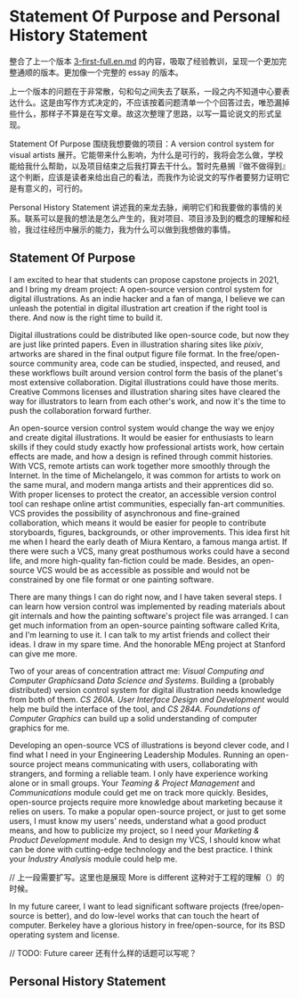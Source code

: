 Statement Of Purpose and Personal History Statement
===================================================

整合了上一个版本 [3-first-full.en.md](3-first-full.en.md) 的内容，吸取了经验教训，呈现一个更加完整通顺的版本。更加像一个完整的 essay 的版本。

上一个版本的问题在于非常散，句和句之间失去了联系，一段之内不知道中心要表达什么。这是由写作方式决定的，不应该按着问题清单一个个回答过去，唯恐漏掉些什么，那样子不算是在写文章。故这次整理了思路，以写一篇论说文的形式呈现。

Statement Of Purpose 围绕我想要做的项目：A version control system for visual artists 展开。它能带来什么影响，为什么是可行的，我将会怎么做，学校能给我什么帮助，以及项目结束之后我打算去干什么。暂时先悬搁『做不做得到』这个判断，应该是读者来给出自己的看法，而我作为论说文的写作者要努力证明它是有意义的，可行的。

Personal History Statement 讲述我的来龙去脉，阐明它们和我要做的事情的关系。联系可以是我的想法是怎么产生的，我对项目、项目涉及到的概念的理解和经验，我过往经历中展示的能力，我为什么可以做到我想做的事情。

## Statement Of Purpose

I am excited to hear that students can propose capstone projects in 2021, and I bring my dream project: A open-source version control system for digital illustrations. As an indie hacker and a fan of manga, I believe we can unleash the potential in digital illustration art creation if the right tool is there. And now is the right time to build it.

Digital illustrations could be distributed like open-source code, but now they are just like printed papers. Even in illustration sharing sites like *pixiv*, artworks are shared in the final output figure file format. In the free/open-source community area, code can be studied, inspected, and reused, and these workflows built around version control form the basis of the planet's most extensive collaboration. Digital illustrations could have those merits. Creative Commons licenses and illustration sharing sites have cleared the way for illustrators to learn from each other's work, and now it's the time to push the collaboration forward further.

An open-source version control system would change the way we enjoy and create digital illustrations. It would be easier for enthusiasts to learn skills if they could study exactly how professional artists work, how certain effects are made, and how a design is refined through commit histories. With VCS, remote artists can work together more smoothly through the Internet. In the time of Michelangelo, it was common for artists to work on the same mural, and modern manga artists and their apprentices did so. With proper licenses to protect the creator, an accessible version control tool can reshape online artist communities, especially fan-art communities. VCS provides the possibility of asynchronous and fine-grained collaboration, which means it would be easier for people to contribute storyboards, figures, backgrounds, or other improvements. This idea first hit me when I heard the early death of Miura Kentaro, a famous manga artist. If there were such a VCS, many great posthumous works could have a second life, and more high-quality fan-fiction could be made. Besides, an open-source VCS would be as accessible as possible and would not be constrained by one file format or one painting software.

There are many things I can do right now, and I have taken several steps. I can learn how version control was implemented by reading materials about git internals and how the painting software's project file was arranged. I can get much information from an open-source painting software called Krita, and I'm learning to use it. I can talk to my artist friends and collect their ideas. I draw in my spare time. And the honorable MEng project at Stanford can give me more.

Two of your areas of concentration attract me: *Visual Computing and Computer Graphics*and *Data Science and Systems*. Building a (probably distributed) version control system for digital illustration needs knowledge from both of them. *CS 260A. User Interface Design and Development* would help me build the interface of the tool, and *CS 284A. Foundations of Computer Graphics* can build up a solid understanding of computer graphics for me.

Developing an open-source VCS of illustrations is beyond clever code, and I find what I need in your Engineering Leadership Modules. Running an open-source project means communicating with users, collaborating with strangers, and forming a reliable team. I only have experience working alone or in small groups. Your *Teaming & Project Management* and *Communications* module could get me on track more quickly. Besides, open-source projects require more knowledge about marketing because it relies on users. To make a popular open-source project, or just to get some users, I must know my users' needs, understand what a good product means, and how to publicize my project, so I need your *Marketing & Product Development* module. And to design my VCS, I should know what can be done with cutting-edge technology and the best practice. I think your *Industry Analysis* module could help me.

// 上一段需要扩写。这里也是展现 More is different 这种对于工程的理解（）的时候。

In my future career, I want to lead significant software projects (free/open-source is better), and do low-level works that can touch the heart of computer. Berkeley have a glorious history in free/open-source, for its BSD operating system and license.

// TODO: Future career 还有什么样的话题可以写呢？

## Personal History Statement



